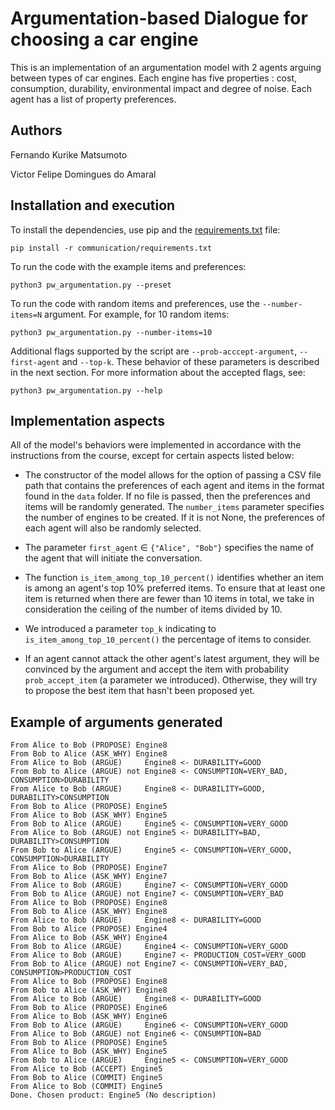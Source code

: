 # Argumentation-based Dialogue for choosing a car engine

This is an implementation of an argumentation model with 2 agents arguing between types of car engines. Each engine has five properties : cost, consumption, durability, environmental impact and degree of noise. Each agent has a list of property preferences.

## Authors

Fernando Kurike Matsumoto

Victor Felipe Domingues do Amaral

## Installation and execution

To install the dependencies, use pip and the [requirements.txt](communication/requirements.txt) file:

```pip install -r communication/requirements.txt```

To run the code with the example items and preferences:

```python3 pw_argumentation.py --preset```

To run the code with random items and preferences, use the `--number-items=N`
argument. For example, for 10 random items:

```python3 pw_argumentation.py --number-items=10```

Additional flags supported by the script are `--prob-acccept-argument`, `--first-agent`
and `--top-k`. These behavior of these parameters is described in the next section.
For more information about the accepted flags, see:

```python3 pw_argumentation.py --help```

## Implementation aspects

All of the model's behaviors were implemented in accordance with the instructions from the course, except for certain aspects listed below:

- The constructor of the model allows for the option of passing a CSV file path that contains the preferences of each agent and items in the format found in the `data` folder. If no file is passed, then the preferences and items will be randomly generated. The `number_items` parameter specifies the number of engines to be created. If it is not None, the preferences of each agent will also be randomly selected.

- The parameter `first_agent` &in; `{"Alice", "Bob"}` specifies the name of the agent that will initiate the conversation.

- The function `is_item_among_top_10_percent()` identifies whether an item is among an agent's top 10% preferred items. To ensure that at least one item is returned when there are fewer than 10 items in total, we take in consideration the ceiling of the number of items divided by 10.

- We introduced a parameter `top_k` indicating to `is_item_among_top_10_percent()` the percentage of items to consider.

- If an agent cannot attack the other agent's latest argument, they will be convinced by the argument and accept the item with probability `prob_accept_item` (a parameter we introduced). Otherwise, they will try to propose the best item that hasn't been proposed yet.

## Example of arguments generated

```
From Alice to Bob (PROPOSE) Engine8
From Bob to Alice (ASK_WHY) Engine8
From Alice to Bob (ARGUE)     Engine8 <- DURABILITY=GOOD
From Bob to Alice (ARGUE) not Engine8 <- CONSUMPTION=VERY_BAD, CONSUMPTION>DURABILITY
From Alice to Bob (ARGUE)     Engine8 <- DURABILITY=GOOD, DURABILITY>CONSUMPTION
From Bob to Alice (PROPOSE) Engine5
From Alice to Bob (ASK_WHY) Engine5
From Bob to Alice (ARGUE)     Engine5 <- CONSUMPTION=VERY_GOOD
From Alice to Bob (ARGUE) not Engine5 <- DURABILITY=BAD, DURABILITY>CONSUMPTION
From Bob to Alice (ARGUE)     Engine5 <- CONSUMPTION=VERY_GOOD, CONSUMPTION>DURABILITY
From Alice to Bob (PROPOSE) Engine7
From Bob to Alice (ASK_WHY) Engine7
From Alice to Bob (ARGUE)     Engine7 <- CONSUMPTION=VERY_GOOD
From Bob to Alice (ARGUE) not Engine7 <- CONSUMPTION=VERY_BAD
From Alice to Bob (PROPOSE) Engine8
From Bob to Alice (ASK_WHY) Engine8
From Alice to Bob (ARGUE)     Engine8 <- DURABILITY=GOOD
From Bob to Alice (PROPOSE) Engine4
From Alice to Bob (ASK_WHY) Engine4
From Bob to Alice (ARGUE)     Engine4 <- CONSUMPTION=VERY_GOOD
From Alice to Bob (ARGUE)     Engine7 <- PRODUCTION_COST=VERY_GOOD
From Bob to Alice (ARGUE) not Engine7 <- CONSUMPTION=VERY_BAD, CONSUMPTION>PRODUCTION_COST
From Alice to Bob (PROPOSE) Engine8
From Bob to Alice (ASK_WHY) Engine8
From Alice to Bob (ARGUE)     Engine8 <- DURABILITY=GOOD
From Bob to Alice (PROPOSE) Engine6
From Alice to Bob (ASK_WHY) Engine6
From Bob to Alice (ARGUE)     Engine6 <- CONSUMPTION=VERY_GOOD
From Alice to Bob (ARGUE) not Engine6 <- CONSUMPTION=BAD
From Bob to Alice (PROPOSE) Engine5
From Alice to Bob (ASK_WHY) Engine5
From Bob to Alice (ARGUE)     Engine5 <- CONSUMPTION=VERY_GOOD
From Alice to Bob (ACCEPT) Engine5
From Bob to Alice (COMMIT) Engine5
From Alice to Bob (COMMIT) Engine5
Done. Chosen product: Engine5 (No description)
```

